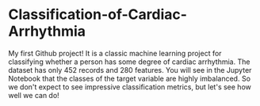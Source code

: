 # Classification-of-Cardiac-Arrhythmia
My first Github project! It is a classic machine learning project for classifying whether a person has some degree of cardiac arrhythmia.
The dataset has only 452 records and 280 features. You will see in the Jupyter Notebook that the classes of the target variable are highly imbalanced. So we don't expect to see impressive classification metrics, but let's see how well we can do!
